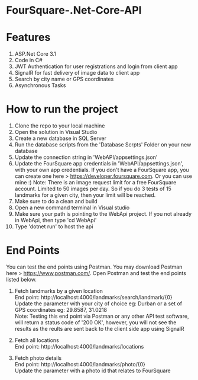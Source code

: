 # FourSquare-.Net-Core-API

# Features
1. ASP.Net Core 3.1
2. Code in C#
3. JWT Authentication for user registrations and login from client app
4. SignalR for fast delivery of image data to client app
5. Search by city name or GPS coordinates
6. Asynchronous Tasks

# How to run the project

1. Clone the repo to your local machine
2. Open the solution in Visual Studio
3. Create a new database in SQL Server
4. Run the database scripts from the 'Database Scrpts' Folder on your new database
5. Update the connection string in 'WebAPI/appsettings.json'
6. Update the FourSquare app credentials in 'WebAPI/appsettings.json', with your own app credentials. 
  If you don't have a FourSquare app, you can create one here > https://developer.foursquare.com. Or you can use mine :)
  Note: There is an image request limit for a free FourSquare account. Limited to 50 images per day. So if you do 3 tests of 15 landmarks for a given city, then your limit will be reached. 
7. Make sure to do a clean and build
8. Open a new command terminal in Visual studio
9. Make sure your path is pointing to the WebApi project. If you not already in WebApi, then type 'cd WebApi'
10. Type 'dotnet run' to host the api

# End Points

You can test the end points using Postman. You may download Postman here > https://www.postman.com/.  Open Postman and test the end points listed below.

1. Fetch landmarks by a given location 
  <br/>End point: http://localhost:4000/landmarks/search/landmark/{0} 
  <br/>Update the parameter with your city of choice eg: Durban or a set of GPS coordinates eg: 29.8587, 31.0218
  <br/>Note: Testing this end point via Postman or any other API test software, will return a status code of '200 OK', however, you will not see the results as the reults are sent back to the client side app using SignalR
2. Fetch all locations
 <br/>End point: http://localhost:4000/landmarks/locations 

3. Fetch photo details
  <br/>End point: http://localhost:4000/landmarks/photo/{0}
  <br/>Update the parameter with a photo id that relates to FourSquare
